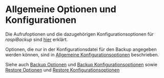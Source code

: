 # Allgemeine Optionen und Konfigurationen

Die Aufrufoptionen und die dazugehörigen Konfigurationsoptionen
für *raspiBackup* sind [hier](backup-options.md) erklärt.

Optionen, die nur in der Konfigurationsdatei für den Backup angegeben
werden können, sind in [Allgemeine Konfigurationsoptionen](general-config-options.md)
beschrieben.

Siehe auch [Backup Optionen](backup-options.md) und [Backup Konfigurationsoptionen](backup-config-options.md)
sowie [Restore Optionen](restore-options.md) und [Restore Konfigurationsoptionen](restore-config-options.md)

[.status]: translated
